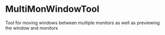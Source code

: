 # MultiMonWindowTool
Tool for moving windows between multiple monitors as well as previewing the window and monitors

